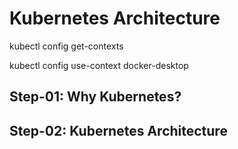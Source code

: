# Kubernetes Architecture

kubectl config get-contexts

kubectl config use-context docker-desktop

## Step-01: Why Kubernetes?

## Step-02: Kubernetes Architecture


